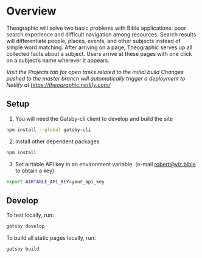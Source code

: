 # Overview
Theographic will solve two basic problems with Bible applications: poor search experience and difficult navigation among resources. Search results will differentiate people, places, events, and other subjects instead of simple word matching. After arriving on a page, Theographic serves up all collected facts about a subject. Users arrive at these pages with one click on a subject’s name wherever it appears.

_Visit the Projects tab for open tasks related to the initial build_
_Changes pushed to the master branch will automatically trigger a deployment to Netlify at https://theographic.netlify.com/_

## Setup

1. You will need the Gatsby-cli client to develop and build the site
``` sh
npm install --global gatsby-cli
```

2. Install other dependent packages

``` sh
npm install
```

3. Set airtable API key in an environment variable. (e-mail robert@viz.bible to obtain a key)
``` sh
export AIRTABLE_API_KEY=your_api_key
```

## Develop
To test locally, run:
``` sh
gatsby develop
```

To build all static pages locally, run:
``` sh
gatsby build
```
